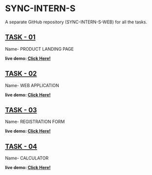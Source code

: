 # SYNC-INTERN-S
A separate GitHub repository (SYNC-INTERN-S-WEB) for all the tasks.

## [TASK - 01](https://jeet00007.github.io/Product-Landing-Page/)
Name- PRODUCT LANDING PAGE

**live demo: [Click Here!](https://jeet00007.github.io/Product-Landing-Page/)**

## [TASK - 02](https://github.com/JEET00007/react-web.application)
Name- WEB APPLICATION 

**live demo: [Click Here!](https://jeet00007.github.io/react-web.application/)**

## [TASK - 03](https://github.com/JEET00007/registration-form)
Name- REGISTRATION FORM 

**live demo: [Click Here!](https://jeet00007.github.io/registration-form/)**

## [TASK - 04](https://github.com/JEET00007/reactjs-calculator)
Name- CALCULATOR

**live demo: [Click Here!](https://jeet00007.github.io/reactjs-calculator/)**
